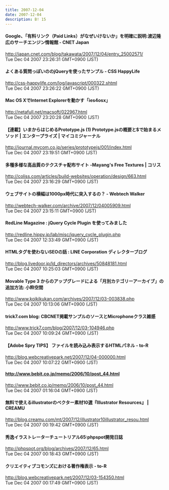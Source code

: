 ```yaml
---
title: 2007-12-04
date: 2007-12-04
description: B! 15
---
```


#### Google、「有料リンク（Paid Links）がなぜいけないか」を明確に説明:渡辺隆広のサーチエンジン情報館 - CNET Japan
http://japan.cnet.com/blog/takawata/2007/12/04/entry_25002571/<br>
Tue Dec 04 2007 23:26:31 GMT+0900 (JST)<br>


#### よくある質問っぽいののjQueryを使ったサンプル - CSS HappyLife
http://css-happylife.com/log/javascript/000322.shtml<br>
Tue Dec 04 2007 23:26:22 GMT+0900 (JST)<br>


#### Mac OS XでInternet Explorerを動かす「ies4osx」
http://netafull.net/macsoft/022967.html<br>
Tue Dec 04 2007 23:20:28 GMT+0900 (JST)<br>


#### 【連載】いまからはじめるPrototype.js (1) Prototype.jsの概要と$で始まるメソッド | エンタープライズ | マイコミジャーナル
http://journal.mycom.co.jp/series/prototypejs/001/index.html<br>
Tue Dec 04 2007 23:19:51 GMT+0900 (JST)<br>


####   多種多様な高品質のテクスチャ配布サイト -Mayang's Free Textures | コリス
http://coliss.com/articles/build-websites/operation/design/663.html<br>
Tue Dec 04 2007 23:16:29 GMT+0900 (JST)<br>


####   ウェブサイトの横幅は1000px時代に突入するの？ - Webtech Walker
http://webtech-walker.com/archive/2007/12/04005909.html<br>
Tue Dec 04 2007 23:15:11 GMT+0900 (JST)<br>


#### RedLine Magazine : jQuery Cycle Plugin を使ってみました
http://redline.hippy.jp/lab/misc/jquery_cycle_plugin.php<br>
Tue Dec 04 2007 12:33:49 GMT+0900 (JST)<br>


#### HTMLタグを使わないSEOの話 : LINE Corporation ディレクターブログ
http://blog.livedoor.jp/ld_directors/archives/50848181.html<br>
Tue Dec 04 2007 10:25:03 GMT+0900 (JST)<br>


#### Movable Type 3 からのアップグレードによる「月別カテゴリーアーカイブ」の追加方法: 小粋空間
http://www.koikikukan.com/archives/2007/12/03-003838.php<br>
Tue Dec 04 2007 10:13:06 GMT+0900 (JST)<br>


#### trick7.com blog: CBCNET掲載サンプルのソースとMicrophoneクラス雑感
http://www.trick7.com/blog/2007/12/03-104946.php<br>
Tue Dec 04 2007 10:09:24 GMT+0900 (JST)<br>


#### 【Adobe Spry TIPS】 ファイルを読み込み表示するHTMLパネル - to-R
http://blog.webcreativepark.net/2007/12/04-000000.html<br>
Tue Dec 04 2007 10:07:22 GMT+0900 (JST)<br>


#### http://www.bebit.co.jp/memo/2006/10/post_44.html
http://www.bebit.co.jp/memo/2006/10/post_44.html<br>
Tue Dec 04 2007 01:16:04 GMT+0900 (JST)<br>


#### 無料で使えるillustratorのベクター素材10選『Illustrator Resources』 | CREAMU
http://blog.creamu.com/mt/2007/12/illustrator10illustrator_resou.html<br>
Tue Dec 04 2007 00:19:42 GMT+0900 (JST)<br>


#### 秀逸イラストレーターチュートリアル65:phpspot開発日誌
http://phpspot.org/blog/archives/2007/12/65.html<br>
Tue Dec 04 2007 00:18:43 GMT+0900 (JST)<br>


#### クリエイティブコモンズにおける著作権表示 - to-R
http://blog.webcreativepark.net/2007/12/03-154350.html<br>
Tue Dec 04 2007 00:17:49 GMT+0900 (JST)<br>



